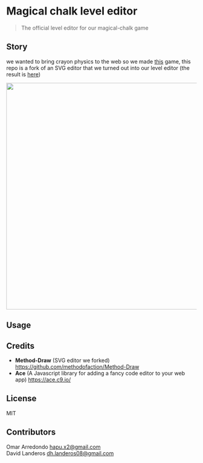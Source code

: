 # Magical chalk level editor
> The official level editor for our magical-chalk game

## Story
we wanted to bring crayon physics to the web so we made [this](https://github.com/DavidLanderosAlcala/magical-chalk) game, this repo is a fork of an SVG editor that we turned out into our level editor (the result is [here](https://rawgit.com/DavidLanderosAlcala/airconsole-project1/engine-migration/level-editor/index.html))

<p align="center"><img width="600" src="https://user-images.githubusercontent.com/5791055/64069431-1242a500-cbfe-11e9-9699-a27d99c603bf.gif"></p>

## Usage


## Credits
- __Method-Draw__ (SVG editor we forked) https://github.com/methodofaction/Method-Draw
- __Ace__ (A Javascript library for adding a fancy code editor to your web app) https://ace.c9.io/

## License
MIT

## Contributors
Omar Arredondo <hapu.x2@gmail.com>  
David Landeros <dh.landeros08@gmail.com>
